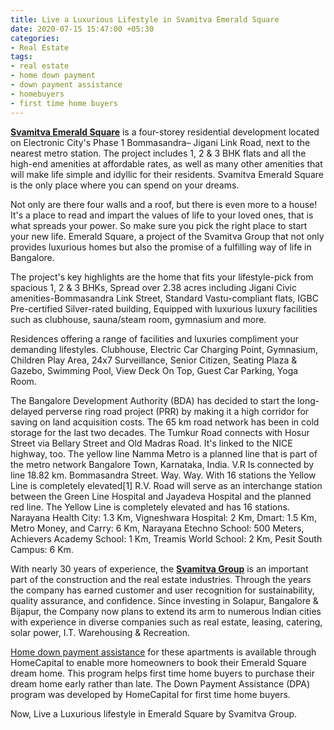 ```yaml
---
title: Live a Luxurious Lifestyle in Svamitva Emerald Square
date: 2020-07-15 15:47:00 +05:30
categories:
- Real Estate
tags:
- real estate
- home down payment
- down payment assistance
- homebuyers
- first time home buyers
---
```


**[Svamitva Emerald Square](https://homecapital.in/project/137/svamitva-emerald-square)** is a four-storey residential development located on Electronic City's Phase 1 Bommasandra– Jigani Link Road, next to the nearest metro station. The project includes 1, 2 & 3 BHK flats and all the high-end amenities at affordable rates, as well as many other amenities that will make life simple and idyllic for their residents. Svamitva Emerald Square is the only place where you can spend on your dreams.

Not only are there four walls and a roof, but there is even more to a house! It's a place to read and impart the values of life to your loved ones, that is what spreads your power. So make sure you pick the right place to start your new life.  Emerald Square, a project of the Svamitva Group that not only provides luxurious homes but also the promise of a fulfilling way of life in Bangalore.

The project's key highlights are the home that fits your lifestyle-pick from spacious 1, 2 & 3 BHKs, Spread over 2.38 acres including Jigani Civic amenities-Bommasandra Link Street, Standard Vastu-compliant flats, IGBC Pre-certified Silver-rated building, Equipped with luxurious luxury facilities such as clubhouse, sauna/steam room, gymnasium and more.

Residences offering a range of facilities and luxuries compliment your demanding lifestyles. Clubhouse, Electric Car Charging Point, Gymnasium, Children Play Area, 24x7 Surveillance, Senior Citizen, Seating Plaza & Gazebo, Swimming Pool, View Deck On Top, Guest Car Parking, Yoga Room.

The Bangalore Development Authority (BDA) has decided to start the long-delayed perverse ring road project (PRR) by making it a high corridor for saving on land acquisition costs. The 65 km road network has been in cold storage for the last two decades. The Tumkur Road connects with Hosur Street via Bellary Street and Old Madras Road. It's linked to the NICE highway, too. The yellow line Namma Metro is a planned line that is part of the metro network Bangalore Town, Karnataka, India. V.R Is connected by line 18.82 km. Bommasandra Street. Way. Way. With 16 stations the Yellow Line is completely elevated[1] R.V. Road will serve as an interchange station between the Green Line Hospital and Jayadeva Hospital and the planned red line. The Yellow Line is completely elevated and has 16 stations. Narayana Health City: 1.3 Km, Vigneshwara Hospital: 2 Km, Dmart: 1.5 Km, Metro Money, and Carry: 6 Km, Narayana Etechno School: 500 Meters, Achievers Academy School: 1 Km, Treamis World School: 2 Km, Pesit South Campus: 6 Km.

With nearly 30 years of experience, the [**Svamitva Group**](https://homecapital.in/offering/developer/svamitva-developer) is an important part of the construction and the real estate industries. Through the years the company has earned customer and user recognition for sustainability, quality assurance, and confidence. Since investing in Solapur, Bangalore & Bijapur, the Company now plans to extend its arm to numerous Indian cities with experience in diverse companies such as real estate, leasing, catering, solar power, I.T. Warehousing & Recreation.

[Home down payment assistance](https://homecapital.in/offering) for these apartments is available through HomeCapital to enable more homeowners to book their Emerald Square dream home. This program helps first time home buyers to purchase their dream home early rather than late. The Down Payment Assistance (DPA) program was developed by HomeCapital for first time home buyers.

Now, Live a Luxurious lifestyle in Emerald Square by Svamitva Group.

